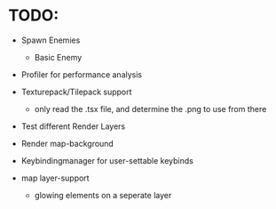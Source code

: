 # TODO:

- Spawn Enemies
  - Basic Enemy
  

- Profiler for performance analysis
- Texturepack/Tilepack support
  - only read the .tsx file, and determine the .png to use from there
- Test different Render Layers
- Render map-background
- Keybindingmanager for user-settable keybinds
- map layer-support
  - glowing elements on a seperate layer
